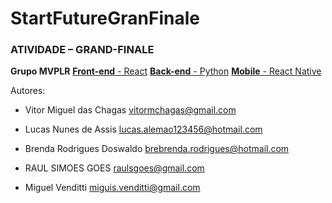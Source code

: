# StartFutureGranFinale

### ATIVIDADE – GRAND-FINALE

 **Grupo MVPLR**
[**Front-end** - React](https://github.com/VitorMChagas/StartFutureGranFinale/tree/main/frontend)
[**Back-end** - Python](https://github.com/VitorMChagas/StartFutureGranFinale/tree/main/backend)
[**Mobile** - React Native](https://github.com/VitorMChagas/StartFutureGranFinale/tree/main/mobile)
 
Autores: 
-   Vitor Miguel das Chagas
    vitormchagas@gmail.com 
     
-   Lucas Nunes de Assis
       lucas.alemao123456@hotmail.com  
    
-   Brenda Rodrigues Doswaldo
    brebrenda.rodrigues@hotmail.com  
    
-   RAUL SIMOES GOES
    raulsgoes@gmail.com  

-   Miguel Venditti
    miguis.venditti@gmail.com
